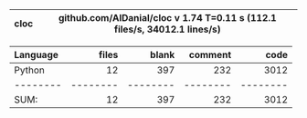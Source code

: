 cloc|github.com/AlDanial/cloc v 1.74  T=0.11 s (112.1 files/s, 34012.1 lines/s)
--- | ---

Language|files|blank|comment|code
:-------|-------:|-------:|-------:|-------:
Python|12|397|232|3012
--------|--------|--------|--------|--------
SUM:|12|397|232|3012
